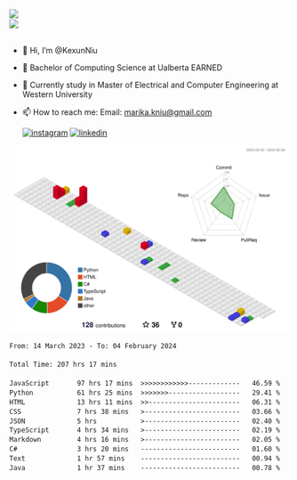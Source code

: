 <a href="https://github.com/anuraghazra/github-readme-stats">
  <img align="center" src="https://github-readme-stats.vercel.app/api?username=KexunNiu&show_icons=true" />
</a>
</br>
<a href="https://github.com/anuraghazra/github-readme-stats">
  <img align="center" src="https://github-readme-stats.vercel.app/api/top-langs/?username=KexunNiu" />
</a>

</br>
</br>

- 👋 Hi, I’m @KexunNiu
- 👀 Bachelor of Computing Science at Ualberta EARNED
- 🌱 Currently study in Master of Electrical and Computer Engineering at Western University
- 📫 How to reach me: Email: marika.kniu@gmail.com
  
  [![instagram](https://github.com/shikhar1020jais1/Git-Social/blob/master/Icons/Instagram1.png (Instagram))][1] [![linkedin](https://github.com/shikhar1020jais1/Git-Social/blob/master/Icons/LinkedIn1.png (LinkedIn))][2]

<!-- To Link your profile to the media buttons -->

[1]: https://www.instagram.com/barryn719_
[2]: https://www.linkedin.com/in/kexun-niu



![](./profile-3d-contrib/profile-gitblock.svg)

<!--START_SECTION:waka-->

```txt
From: 14 March 2023 - To: 04 February 2024

Total Time: 207 hrs 17 mins

JavaScript       97 hrs 17 mins  >>>>>>>>>>>>-------------   46.59 %
Python           61 hrs 25 mins  >>>>>>>------------------   29.41 %
HTML             13 hrs 11 mins  >>-----------------------   06.31 %
CSS              7 hrs 38 mins   >------------------------   03.66 %
JSON             5 hrs           >------------------------   02.40 %
TypeScript       4 hrs 34 mins   >------------------------   02.19 %
Markdown         4 hrs 16 mins   >------------------------   02.05 %
C#               3 hrs 20 mins   -------------------------   01.60 %
Text             1 hr 57 mins    -------------------------   00.94 %
Java             1 hr 37 mins    -------------------------   00.78 %
```

<!--END_SECTION:waka-->

